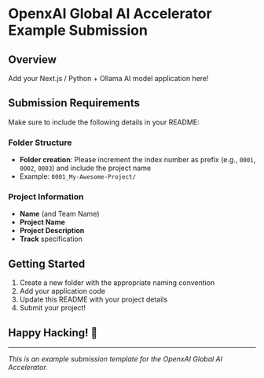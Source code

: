 # OpenxAI Global AI Accelerator Example Submission

## Overview

Add your Next.js / Python + Ollama AI model application here!

## Submission Requirements

Make sure to include the following details in your README:

### Folder Structure
- **Folder creation**: Please increment the index number as prefix (e.g., `0001`, `0002`, `0003`) and include the project name
- Example: `0001_My-Awesome-Project/`

### Project Information
- **Name** (and Team Name)
- **Project Name**
- **Project Description**
- **Track** specification

## Getting Started

1. Create a new folder with the appropriate naming convention
2. Add your application code
3. Update this README with your project details
4. Submit your project!

## Happy Hacking! 🚀

---

*This is an example submission template for the OpenxAI Global AI Accelerator.*

